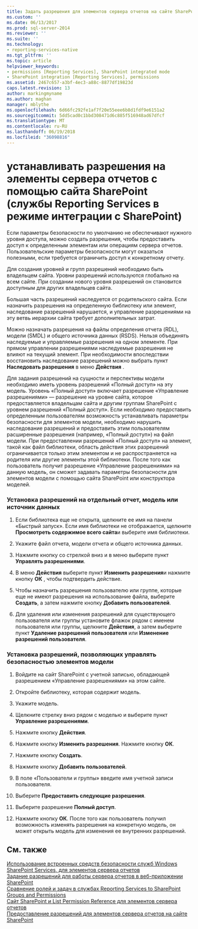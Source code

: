 ```yaml
---
title: Задать разрешения для элементов сервера отчетов на сайте SharePoint (службы Reporting Services в режиме интеграции с SharePoint) | Документы Microsoft
ms.custom: ''
ms.date: 06/13/2017
ms.prod: sql-server-2014
ms.reviewer: ''
ms.suite: ''
ms.technology:
- reporting-services-native
ms.tgt_pltfrm: ''
ms.topic: article
helpviewer_keywords:
- permissions [Reporting Services], SharePoint integrated mode
- SharePoint integration [Reporting Services], permissions
ms.assetid: 2467c657-a3bf-4ec3-a88c-8877df19823d
caps.latest.revision: 13
author: markingmyname
ms.author: maghan
manager: mblythe
ms.openlocfilehash: 6d66fc292fe1af7f20e55eee6b8d1fdf9e6151a2
ms.sourcegitcommit: 5dd5cad0c1bbd308471d6c885f516948ad67dfcf
ms.translationtype: MT
ms.contentlocale: ru-RU
ms.lasthandoff: 06/19/2018
ms.locfileid: "36098816"
---
```

# <a name="set-permissions-for-report-server-items-on-a-sharepoint-site-reporting-services-in-sharepoint-integrated-mode"></a>устанавливать разрешения на элементы сервера отчетов с помощью сайта SharePoint (службы Reporting Services в режиме интеграции с SharePoint)
  Если параметры безопасности по умолчанию не обеспечивают нужного уровня доступа, можно создать разрешения, чтобы предоставить доступ к определенным элементам или операциям сервера отчетов. Пользовательские параметры безопасности могут оказаться полезными, если требуется ограничить доступ к конкретному отчету.  
  
 Для создания уровней и групп разрешений необходимо быть владельцем сайта. Уровни разрешений используются глобально на всем сайте. При создании нового уровня разрешений он становится доступным для других владельцев сайта.  
  
 Большая часть разрешений наследуется от родительского сайта. Если назначить разрешения на определенную библиотеку или элемент, наследование разрешений нарушается, и управление разрешениями на эту ветвь иерархии сайта требует дополнительных затрат.  
  
 Можно назначать разрешения на файлы определения отчета (RDL), модели (SMDL) и общего источника данных (RSDS). Нельзя объединять наследуемые и управляемые разрешения на одном элементе. При прямом управлении разрешениями наследуемые разрешения не влияют на текущий элемент. При необходимости впоследствии восстановить наследование разрешений можно выбрать пункт **Наследовать разрешения** в меню **Действия** .  
  
 Для задания разрешений на сущности и перспективы модели необходимо иметь уровень разрешений «Полный доступ» на эту модель. Уровень «Полный доступ» включает разрешение «Управление разрешениями» — разрешение на уровне сайта, которое предоставляется владельцам сайта и другим группам SharePoint с уровнем разрешений «Полный доступ». Если необходимо предоставить определенным пользователям возможность устанавливать параметры безопасности для элементов модели, необходимо нарушить наследование разрешений и предоставить этим пользователям расширенные разрешения (например, «Полный доступ») на файл модели. При предоставлении разрешений «Полный доступ» на элемент, такой как файл библиотеки, область действия этих разрешений ограничивается только этим элементом и не распространяется на родителя или другие элементы этой библиотеки. После того как пользователь получит разрешение «Управление разрешениями» на данную модель, он сможет задавать параметры безопасности для элементов модели с помощью сайта SharePoint или конструктора моделей.  
  
### <a name="to-set-permissions-on-an-individual-report-model-or-data-source"></a>Установка разрешений на отдельный отчет, модель или источник данных  
  
1.  Если библиотека еще не открыта, щелкните ее имя на панели «Быстрый запуск». Если имя библиотеки не отображается, щелкните **Просмотреть содержимое всего сайта**и выберите имя библиотеки.  
  
2.  Укажите файл отчета, модели отчета и общего источника данных.  
  
3.  Нажмите кнопку со стрелкой вниз и в меню выберите пункт **Управлять разрешениями**.  
  
4.  В меню **Действия** выберите пункт **Изменить разрешения**и нажмите кнопку **ОК** , чтобы подтвердить действие.  
  
5.  Чтобы назначить разрешения пользователю или группе, которые еще не имеют разрешения на использование файла, выберите **Создать**, а затем нажмите кнопку **Добавить пользователей**.  
  
6.  Для удаления или изменения разрешений для существующего пользователя или группы установите флажок рядом с именем пользователя или группы, щелкните **Действия**, а затем выберите пункт **Удаление разрешений пользователя** или **Изменение разрешений пользователя**.  
  
### <a name="to-set-permissions-that-enable-model-item-security"></a>Установка разрешений, позволяющих управлять безопасностью элементов модели  
  
1.  Войдите на сайт SharePoint с учетной записью, обладающей разрешением «Управление разрешениями» на этом сайте.  
  
2.  Откройте библиотеку, которая содержит модель.  
  
3.  Укажите модель.  
  
4.  Щелкните стрелку вниз рядом с моделью и выберите пункт **Управление разрешениями**.  
  
5.  Нажмите кнопку **Действия**.  
  
6.  Нажмите кнопку **Изменить разрешения**. Нажмите кнопку **ОК**.  
  
7.  Нажмите кнопку **Создать**.  
  
8.  Нажмите кнопку **Добавить пользователей**.  
  
9. В поле «Пользователи и группы» введите имя учетной записи пользователя.  
  
10. Выберите **Предоставить следующие разрешения**.  
  
11. Выберите разрешение **Полный доступ**.  
  
12. Нажмите кнопку **ОК**. После того как пользователь получил возможность изменять разрешения на конкретную модель, он может открыть модель для изменения ее внутренних разрешений.  
  
## <a name="see-also"></a>См. также  
 [Использование встроенных средств безопасности служб Windows SharePoint Services, для элементов сервера отчетов](use-built-in-security-in-windows-sharepoint-services-for-report-server-items.md)   
 [Задание разрешений для работы сервера отчетов в веб-приложении SharePoint](set-permissions-for-report-server-operations-in-a-sharepoint-web-application.md)   
 [Сравнение ролей и задач в службах Reporting Services to SharePoint Groups and Permissions](../reporting-services-roles-tasks-vs-sharepoint-groups-permissions.md)   
 [Сайт SharePoint и List Permission Reference для элементов сервера отчетов](sharepoint-site-and-list-permission-reference-for-report-server-items.md)   
 [Предоставление разрешений для элементов сервера отчетов на сайте SharePoint](granting-permissions-on-report-server-items-on-a-sharepoint-site.md)  
  
  